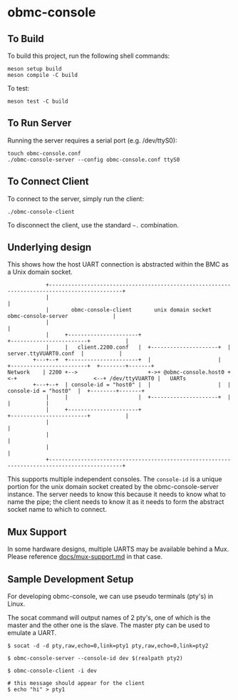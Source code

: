 # obmc-console

## To Build

To build this project, run the following shell commands:

    meson setup build
    meson compile -C build

To test:

    meson test -C build

## To Run Server

Running the server requires a serial port (e.g. /dev/ttyS0):

    touch obmc-console.conf
    ./obmc-console-server --config obmc-console.conf ttyS0

## To Connect Client

To connect to the server, simply run the client:

    ./obmc-console-client

To disconnect the client, use the standard `~.` combination.

## Underlying design

This shows how the host UART connection is abstracted within the BMC as a Unix
domain socket.

                +---------------------------------------------------------------------------------------------+
                |                                                                                             |
                |       obmc-console-client       unix domain socket         obmc-console-server              |
                |                                                                                             |
                |     +----------------------+                           +------------------------+           |
                |     |   client.2200.conf   |  +---------------------+  | server.ttyVUART0.conf  |           |
            +---+--+  +----------------------+  |                     |  +------------------------+  +--------+-------+
    Network    | 2200 +-->                      +->+ @obmc-console.host0 +<-+                        <--+ /dev/ttyVUART0 |   UARTs
            +---+--+  | console-id = "host0" |  |                     |  |  console-id = "host0"  |  +--------+-------+
                |     |                      |  +---------------------+  |                        |           |
                |     +----------------------+                           +------------------------+           |
                |                                                                                             |
                |                                                                                             |
                |                                                                                             |
                +---------------------------------------------------------------------------------------------+

This supports multiple independent consoles. The `console-id` is a unique
portion for the unix domain socket created by the obmc-console-server instance.
The server needs to know this because it needs to know what to name the pipe;
the client needs to know it as it needs to form the abstract socket name to
which to connect.

## Mux Support

In some hardware designs, multiple UARTS may be available behind a Mux. Please
reference
[docs/mux-support.md](https://github.com/openbmc/obmc-console/blob/master/docs/mux-support.md)
in that case.

## Sample Development Setup

For developing obmc-console, we can use pseudo terminals (pty's) in Linux.

The socat command will output names of 2 pty's, one of which is the master and
the other one is the slave. The master pty can be used to emulate a UART.

    $ socat -d -d pty,raw,echo=0,link=pty1 pty,raw,echo=0,link=pty2

    $ obmc-console-server --console-id dev $(realpath pty2)

    $ obmc-console-client -i dev

    # this message should appear for the client
    $ echo "hi" > pty1
